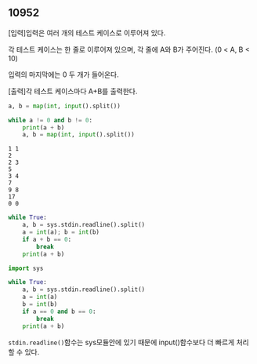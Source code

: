 ## 10952

[입력]입력은 여러 개의 테스트 케이스로 이루어져 있다.

각 테스트 케이스는 한 줄로 이루어져 있으며, 각 줄에 A와 B가 주어진다. (0 < A, B < 10)

입력의 마지막에는 0 두 개가 들어온다.

[출력]각 테스트 케이스마다 A+B를 출력한다.

```python
a, b = map(int, input().split())

while a != 0 and b != 0:
    print(a + b)
    a, b = map(int, input().split())
```

```
1 1
2
2 3
5
3 4
7
9 8
17
0 0
```

```python
while True:
    a, b = sys.stdin.readline().split()
    a = int(a); b = int(b)
    if a + b == 0:
        break
    print(a + b)
```

```python
import sys

while True:
    a, b = sys.stdin.readline().split()
    a = int(a) 
    b = int(b)
    if a == 0 and b == 0:
        break
    print(a + b)
```

`stdin.readline()`함수는 sys모듈안에 있기 때문에 input()함수보다 더 빠르게 처리할 수 있다.